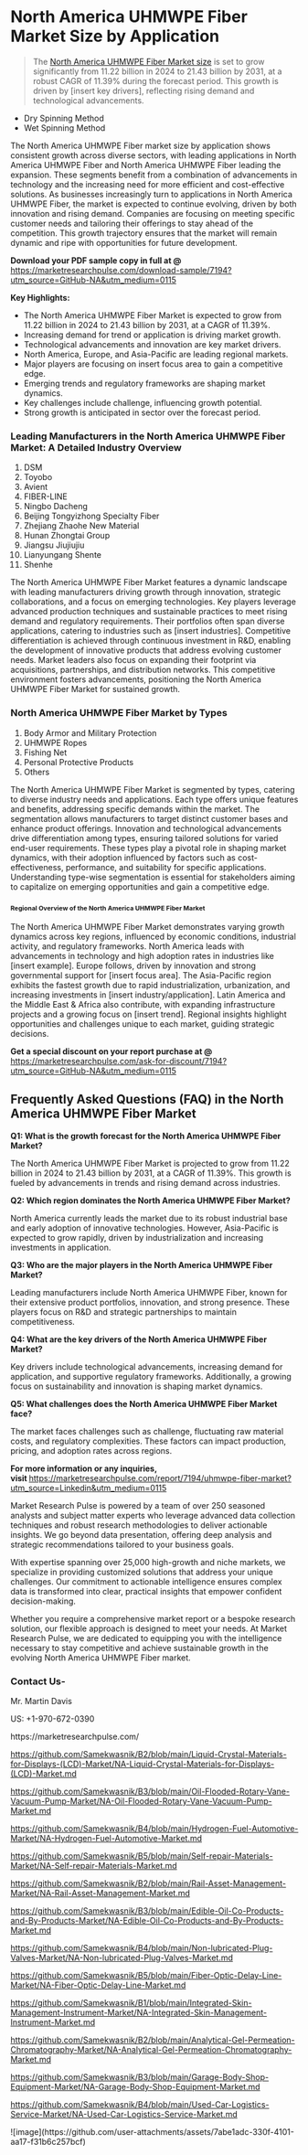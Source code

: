 <h1>North America UHMWPE Fiber Market&nbsp;Size by Application</h1><blockquote><p>The <a href="https://marketresearchpulse.com/download-sample/7194?utm_source=GitHub-NA&amp;utm_medium=0115">North America UHMWPE Fiber Market size</a> is set to grow significantly from 11.22 billion in 2024 to 21.43 billion by 2031, at a robust CAGR of 11.39% during the forecast period. This growth is driven by [insert key drivers], reflecting rising demand and technological advancements.</p></blockquote><ul><li>Dry Spinning Method<li> Wet Spinning Method</li></ul><p>The North America UHMWPE Fiber market size by application shows consistent growth across diverse sectors, with leading applications in North America UHMWPE Fiber and North America UHMWPE Fiber leading the expansion. These segments benefit from a combination of advancements in technology and the increasing need for more efficient and cost-effective solutions. As businesses increasingly turn to applications in North America UHMWPE Fiber, the market is expected to continue evolving, driven by both innovation and rising demand. Companies are focusing on meeting specific customer needs and tailoring their offerings to stay ahead of the competition. This growth trajectory ensures that the market will remain dynamic and ripe with opportunities for future development.</p><p><strong>Download your PDF sample copy in full at @ </strong><a href="https://marketresearchpulse.com/download-sample/7194?utm_source=GitHub-NA&amp;utm_medium=0115">https://marketresearchpulse.com/download-sample/7194?utm_source=GitHub-NA&amp;utm_medium=0115</a></p><p><strong>Key Highlights: </strong></p><ul><li>The North America UHMWPE Fiber Market is expected to grow from 11.22 billion in 2024 to 21.43 billion by 2031, at a CAGR of 11.39%.</li><li>Increasing demand for trend or application is driving market growth.</li><li>Technological advancements and innovation are key market drivers.</li><li>North America, Europe, and Asia-Pacific are leading regional markets.</li><li>Major players are focusing on insert focus area to gain a competitive edge.</li><li>Emerging trends and regulatory frameworks are shaping market dynamics.</li><li>Key challenges include challenge, influencing growth potential.</li><li>Strong growth is anticipated in sector over the forecast period.</li></ul><h3>Leading Manufacturers in the North America UHMWPE Fiber Market: A Detailed Industry Overview</h3><ol><li>DSM</li><li>Toyobo</li><li>Avient</li><li>FIBER-LINE</li><li>Ningbo Dacheng</li><li>Beijing Tongyizhong Specialty Fiber</li><li>Zhejiang Zhaohe New Material</li><li>Hunan Zhongtai Group</li><li>Jiangsu Jiujiujiu</li><li>Lianyungang Shente</li><li>Shenhe</li></ol><div class="flex max-w-full flex-col flex-grow"><div class="min-h-8 text-message flex w-full flex-col items-end gap-2 whitespace-normal break-words [.text-message+&amp;]:mt-5" dir="auto" data-message-author-role="assistant" data-message-id="fd8432e4-4910-450d-b182-61b7bfb0a01f" data-message-model-slug="gpt-4o"><div class="flex w-full flex-col gap-1 empty:hidden first:pt-[3px]"><div class="markdown prose w-full break-words dark:prose-invert light"><p>The North America UHMWPE Fiber Market features a dynamic landscape with leading manufacturers driving growth through innovation, strategic collaborations, and a focus on emerging technologies. Key players leverage advanced production techniques and sustainable practices to meet rising demand and regulatory requirements. Their portfolios often span diverse applications, catering to industries such as [insert industries]. Competitive differentiation is achieved through continuous investment in R&amp;D, enabling the development of innovative products that address evolving customer needs. Market leaders also focus on expanding their footprint via acquisitions, partnerships, and distribution networks. This competitive environment fosters advancements, positioning the North America UHMWPE Fiber Market for sustained growth.</p></div></div></div></div><h3>North America UHMWPE Fiber Market by Types</h3><ol><li>Body Armor and Military Protection<li> UHMWPE Ropes<li> Fishing Net<li> Personal Protective Products<li> Others</li></ol><div class="flex max-w-full flex-col flex-grow"><div class="min-h-8 text-message flex w-full flex-col items-end gap-2 whitespace-normal break-words [.text-message+&amp;]:mt-5" dir="auto" data-message-author-role="assistant" data-message-id="084470be-0bb7-4664-bddf-5156b4f41249" data-message-model-slug="gpt-4o-mini"><div class="flex w-full flex-col gap-1 empty:hidden first:pt-[3px]"><div class="markdown prose w-full break-words dark:prose-invert light"><p>The North America UHMWPE Fiber Market is segmented by types, catering to diverse industry needs and applications. Each type offers unique features and benefits, addressing specific demands within the market. The segmentation allows manufacturers to target distinct customer bases and enhance product offerings. Innovation and technological advancements drive differentiation among types, ensuring tailored solutions for varied end-user requirements. These types play a pivotal role in shaping market dynamics, with their adoption influenced by factors such as cost-effectiveness, performance, and suitability for specific applications. Understanding type-wise segmentation is essential for stakeholders aiming to capitalize on emerging opportunities and gain a competitive edge.</p></div></div></div></div><h3><span style="font-size: 11px;">Regional Overview of the North America UHMWPE Fiber Market</span></h3><div class="flex max-w-full flex-col flex-grow"><div class="min-h-8 text-message flex w-full flex-col items-end gap-2 whitespace-normal break-words [.text-message+&amp;]:mt-5" dir="auto" data-message-author-role="assistant" data-message-id="e9038762-ce64-4e30-91c9-9bd413514231" data-message-model-slug="gpt-4o-mini"><div class="flex w-full flex-col gap-1 empty:hidden first:pt-[3px]"><div class="markdown prose w-full break-words dark:prose-invert light"><p>The North America UHMWPE Fiber Market demonstrates varying growth dynamics across key regions, influenced by economic conditions, industrial activity, and regulatory frameworks. North America leads with advancements in technology and high adoption rates in industries like [insert example]. Europe follows, driven by innovation and strong governmental support for [insert focus area]. The Asia-Pacific region exhibits the fastest growth due to rapid industrialization, urbanization, and increasing investments in [insert industry/application]. Latin America and the Middle East &amp; Africa also contribute, with expanding infrastructure projects and a growing focus on [insert trend]. Regional insights highlight opportunities and challenges unique to each market, guiding strategic decisions.</p></div></div></div></div><p><strong>Get a special discount on your report purchase at @ </strong><a href="https://marketresearchpulse.com/ask-for-discount/7194?utm_source=GitHub-NA&amp;utm_medium=0115">https://marketresearchpulse.com/ask-for-discount/7194?utm_source=GitHub-NA&amp;utm_medium=0115</a></p><h2>Frequently Asked Questions (FAQ) in the North America UHMWPE Fiber Market</h2><p><strong>Q1: What is the growth forecast for the North America UHMWPE Fiber Market?</strong></p><p>The North America UHMWPE Fiber Market is projected to grow from 11.22 billion in 2024 to 21.43 billion by 2031, at a CAGR of 11.39%. This growth is fueled by advancements in trends and rising demand across industries.</p><p><strong>Q2: Which region dominates the North America UHMWPE Fiber Market?</strong></p><p>North America currently leads the market due to its robust industrial base and early adoption of innovative technologies. However, Asia-Pacific is expected to grow rapidly, driven by industrialization and increasing investments in application.</p><p><strong>Q3: Who are the major players in the North America UHMWPE Fiber Market?</strong></p><p>Leading manufacturers include North America UHMWPE Fiber, known for their extensive product portfolios, innovation, and strong presence. These players focus on R&amp;D and strategic partnerships to maintain competitiveness.</p><p><strong>Q4: What are the key drivers of the North America UHMWPE Fiber Market?</strong></p><p>Key drivers include technological advancements, increasing demand for application, and supportive regulatory frameworks. Additionally, a growing focus on sustainability and innovation is shaping market dynamics.</p><p><strong>Q5: What challenges does the North America UHMWPE Fiber Market face?</strong></p><p>The market faces challenges such as challenge, fluctuating raw material costs, and regulatory complexities. These factors can impact production, pricing, and adoption rates across regions.</p><p><strong>For more information or any inquiries, visit&nbsp;</strong><a href="https://marketresearchpulse.com/report/7194/uhmwpe-fiber-market?utm_source=Linkedin&utm_medium=0115">https://marketresearchpulse.com/report/7194/uhmwpe-fiber-market?utm_source=Linkedin&utm_medium=0115</a></p><p>Market Research Pulse is powered by a team of over 250 seasoned analysts and subject matter experts who leverage advanced data collection techniques and robust research methodologies to deliver actionable insights. We go beyond data presentation, offering deep analysis and strategic recommendations tailored to your business goals.</p><p>With expertise spanning over 25,000 high-growth and niche markets, we specialize in providing customized solutions that address your unique challenges. Our commitment to actionable intelligence ensures complex data is transformed into clear, practical insights that empower confident decision-making.</p><p>Whether you require a comprehensive market report or a bespoke research solution, our flexible approach is designed to meet your needs. At Market Research Pulse, we are dedicated to equipping you with the intelligence necessary to stay competitive and achieve sustainable growth in the evolving North America UHMWPE Fiber market.</p><h3><strong>Contact Us-</strong></h3><p>Mr. Martin Davis</p><p>US: +1-970-672-0390</p><p>https://marketresearchpulse.com/</p><p><a href="https://github.com/Samekwasnik/B2/blob/main/Liquid-Crystal-Materials-for-Displays-(LCD)-Market/NA-Liquid-Crystal-Materials-for-Displays-(LCD)-Market.md">https://github.com/Samekwasnik/B2/blob/main/Liquid-Crystal-Materials-for-Displays-(LCD)-Market/NA-Liquid-Crystal-Materials-for-Displays-(LCD)-Market.md</a></p><p><a href="https://github.com/Samekwasnik/B3/blob/main/Oil-Flooded-Rotary-Vane-Vacuum-Pump-Market/NA-Oil-Flooded-Rotary-Vane-Vacuum-Pump-Market.md">https://github.com/Samekwasnik/B3/blob/main/Oil-Flooded-Rotary-Vane-Vacuum-Pump-Market/NA-Oil-Flooded-Rotary-Vane-Vacuum-Pump-Market.md</a></p><p><a href="https://github.com/Samekwasnik/B4/blob/main/Hydrogen-Fuel-Automotive-Market/NA-Hydrogen-Fuel-Automotive-Market.md">https://github.com/Samekwasnik/B4/blob/main/Hydrogen-Fuel-Automotive-Market/NA-Hydrogen-Fuel-Automotive-Market.md</a></p><p><a href="https://github.com/Samekwasnik/B5/blob/main/Self-repair-Materials-Market/NA-Self-repair-Materials-Market.md">https://github.com/Samekwasnik/B5/blob/main/Self-repair-Materials-Market/NA-Self-repair-Materials-Market.md</a></p><p><a href="https://github.com/Samekwasnik/B2/blob/main/Rail-Asset-Management-Market/NA-Rail-Asset-Management-Market.md">https://github.com/Samekwasnik/B2/blob/main/Rail-Asset-Management-Market/NA-Rail-Asset-Management-Market.md</a></p><p><a href="https://github.com/Samekwasnik/B3/blob/main/Edible-Oil-Co-Products-and-By-Products-Market/NA-Edible-Oil-Co-Products-and-By-Products-Market.md">https://github.com/Samekwasnik/B3/blob/main/Edible-Oil-Co-Products-and-By-Products-Market/NA-Edible-Oil-Co-Products-and-By-Products-Market.md</a></p><p><a href="https://github.com/Samekwasnik/B4/blob/main/Non-lubricated-Plug-Valves-Market/NA-Non-lubricated-Plug-Valves-Market.md">https://github.com/Samekwasnik/B4/blob/main/Non-lubricated-Plug-Valves-Market/NA-Non-lubricated-Plug-Valves-Market.md</a></p><p><a href="https://github.com/Samekwasnik/B5/blob/main/Fiber-Optic-Delay-Line-Market/NA-Fiber-Optic-Delay-Line-Market.md">https://github.com/Samekwasnik/B5/blob/main/Fiber-Optic-Delay-Line-Market/NA-Fiber-Optic-Delay-Line-Market.md</a></p><p><a href="https://github.com/Samekwasnik/B1/blob/main/Integrated-Skin-Management-Instrument-Market/NA-Integrated-Skin-Management-Instrument-Market.md">https://github.com/Samekwasnik/B1/blob/main/Integrated-Skin-Management-Instrument-Market/NA-Integrated-Skin-Management-Instrument-Market.md</a></p><p><a href="https://github.com/Samekwasnik/B2/blob/main/Analytical-Gel-Permeation-Chromatography-Market/NA-Analytical-Gel-Permeation-Chromatography-Market.md">https://github.com/Samekwasnik/B2/blob/main/Analytical-Gel-Permeation-Chromatography-Market/NA-Analytical-Gel-Permeation-Chromatography-Market.md</a></p><p><a href="https://github.com/Samekwasnik/B3/blob/main/Garage-Body-Shop-Equipment-Market/NA-Garage-Body-Shop-Equipment-Market.md">https://github.com/Samekwasnik/B3/blob/main/Garage-Body-Shop-Equipment-Market/NA-Garage-Body-Shop-Equipment-Market.md</a></p><p><a href="https://github.com/Samekwasnik/B4/blob/main/Used-Car-Logistics-Service-Market/NA-Used-Car-Logistics-Service-Market.md">https://github.com/Samekwasnik/B4/blob/main/Used-Car-Logistics-Service-Market/NA-Used-Car-Logistics-Service-Market.md</a></p>
![image](https://github.com/user-attachments/assets/7abe1adc-330f-4101-aa17-f31b6c257bcf)
